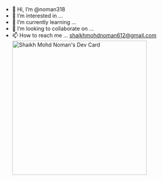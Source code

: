 - 👋 Hi, I’m @noman318
- 👀 I’m interested in ...
- 🌱 I’m currently learning ...
- 💞️ I’m looking to collaborate on ...
- 📫 How to reach me ... shaikhmohdnoman612@gmail.com
<a href="https://app.daily.dev/logan31820"><img src="https://api.daily.dev/devcards/v2/CRgGOObp5PZteK1dcTSG6.png?type=default&r=jcn" width="356" alt="Shaikh Mohd Noman's Dev Card"/></a>
<!---
noman318/noman318 is a ✨ special ✨ repository because its `README.md` (this file) appears on your GitHub profile.
You can click the Preview link to take a look at your changes.
--->
